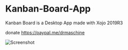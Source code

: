 # Kanban-Board-App
Kanban Board is a Desktop App made with Xojo 2019R3

donate
https://paypal.me/drmaschine

![Screenshot](https://github.com/MarkusRau/Kanban-Board-App/blob/master/screenshots/Snap_2019.12.21_12h10m16s_001_Kanban.png?raw=true)
